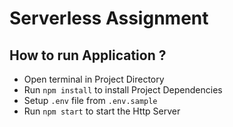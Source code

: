 # Serverless Assignment

## How to run Application ?

- Open terminal in Project Directory
- Run `npm install` to install Project Dependencies
- Setup `.env` file from `.env.sample`
- Run `npm start` to start the Http Server